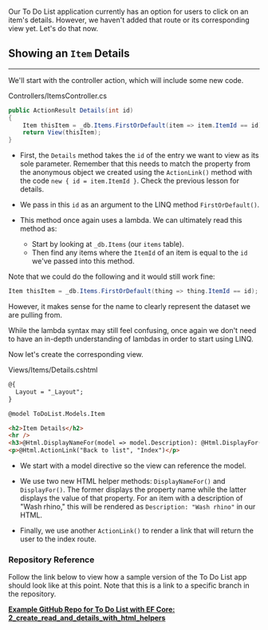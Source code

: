Our To Do List application currently has an option for users to click on an item's details. However, we haven't added that route or its corresponding view yet. Let's do that now.

## Showing an `Item` Details
---

We'll start with the controller action, which will include some new code.

<div class="filename">Controllers/ItemsController.cs</div>

```csharp
public ActionResult Details(int id)
{
    Item thisItem = _db.Items.FirstOrDefault(item => item.ItemId == id);
    return View(thisItem);
}
```

* First, the `Details` method takes the `id` of the entry we want to view as its sole parameter. Remember that this needs to match the property from the anonymous object we created using the `ActionLink()` method with the code `new { id = item.ItemId }`. Check the previous lesson for details.

* We pass in this `id` as an argument to the LINQ method `FirstOrDefault()`.

* This method once again uses a lambda. We can ultimately read this method as:
  * Start by looking at `_db.Items` (our `items` table).
  * Then find any items where the `ItemId` of an item is equal to the `id` we've passed into this method.

Note that we could do the following and it would still work fine:

```csharp
Item thisItem = _db.Items.FirstOrDefault(thing => thing.ItemId == id);
```

However, it makes sense for the name to clearly represent the dataset we are pulling from.

While the lambda syntax may still feel confusing, once again we don't need to have an in-depth understanding of lambdas in order to start using LINQ.

Now let's create the corresponding view.

<div class="filename">Views/Items/Details.cshtml</div>

```html
@{
  Layout = "_Layout";
}

@model ToDoList.Models.Item

<h2>Item Details</h2>
<hr />
<h3>@Html.DisplayNameFor(model => model.Description): @Html.DisplayFor(model => model.Description)<h3>
<p>@Html.ActionLink("Back to list", "Index")</p>
```

* We start with a model directive so the view can reference the model.

* We use two new HTML helper methods: `DisplayNameFor()` and `DisplayFor()`. The former displays the property name while the latter displays the value of that property. For an item with a description of "Wash rhino," this will be rendered as `Description: "Wash rhino"` in our HTML.

* Finally, we use another `ActionLink()` to render a link that will return the user to the index route.

### Repository Reference

Follow the link below to view how a sample version of the To Do List app should look like at this point. Note that this is a link to a specific branch in the repository.

**[<i class="glyphicon glyphicon-folder-open"></i> Example GitHub Repo for To Do List with EF Core: 2\_create\_read\_and\_details\_with\_html\_helpers](https://github.com/epicodus-lessons/section-3-to-do-list-with-ef-core-csharp-net6/tree/2_create_read_and_details_with_html_helpers)**